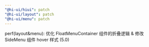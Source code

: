 ```yaml
---
"@hi-ui/hiui": patch
"@hi-ui/layout": patch
"@hi-ui/menu": patch
---
```


perf(layout&menu): 优化 FloatMenuContainer 组件的折叠逻辑 & 修改 SideMenu 组件 hover 样式 (5.0)
